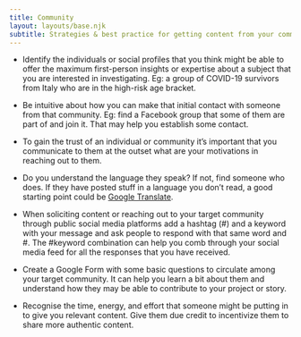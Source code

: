 ```yaml
---
title: Community
layout: layouts/base.njk
subtitle: Strategies & best practice for getting content from your community
---
```


* Identify the individuals or social profiles that you think might be able to offer the maximum first-person insights or expertise about a subject that you are interested in investigating. Eg: a group of COVID-19 survivors from Italy who are in the high-risk age bracket.   

* Be intuitive about how you can make that initial contact with someone from that community. Eg: find a Facebook group that some of them are part of and join it. That may help you establish some contact.  

* To gain the trust of an individual or community it’s important that you communicate to them at the outset what are your motivations in reaching out to them.     

* Do you understand the language they speak? If not, find someone who does. If they have posted stuff in a language you don’t read, a good starting point could be [Google Translate](https://translate.google.com).  

* When soliciting content or reaching out to your target community through public social media platforms add a hashtag (#) and a keyword with your message and ask people to respond with that same word and #. The #keyword combination can help you comb through your social media feed for all the responses that you have received.  

* Create a Google Form with some basic questions to circulate among your target community. It can help you learn a bit about them and understand how they may be able to contribute to your project or story.

* Recognise the time, energy, and effort that someone might be putting in to give you relevant content. Give them due credit to incentivize them to share more authentic content. 


